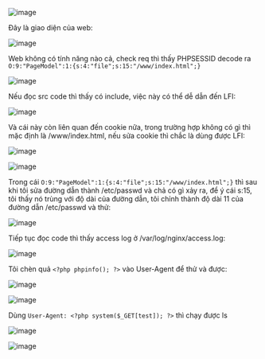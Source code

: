 ![image](https://github.com/user-attachments/assets/f63baf0a-62f5-4721-af39-246511ff872f)

Đây là giao diện của web:

![image](https://github.com/user-attachments/assets/ffc9bf94-8373-473f-8a46-07276b9adb63)

Web không có tính năng nào cả, check req thì thấy PHPSESSID decode ra `O:9:"PageModel":1:{s:4:"file";s:15:"/www/index.html";}`

![image](https://github.com/user-attachments/assets/22e68219-ffe5-4574-8f81-0ae13f270265)

Nếu đọc src code thì thấy có include, việc này có thể dễ dẫn đến LFI:

![image](https://github.com/user-attachments/assets/2b98dfe7-3545-4726-924d-2f26f6db96a7)

Và cái này còn liên quan đến cookie nữa, trong trường hợp không có gì thì mặc định là /www/index.html, nếu sửa cookie thì chắc là dùng được LFI:

![image](https://github.com/user-attachments/assets/25733330-4f22-43ee-bae0-44687f202c7a)

![image](https://github.com/user-attachments/assets/a13e4458-a4ba-417b-a39f-bebb313ef365)

Trong cái `O:9:"PageModel":1:{s:4:"file";s:15:"/www/index.html";}` thì sau khi tôi sửa đường dẫn thành /etc/passwd và chả có gì xảy ra, để ý cái s:15, tôi thấy nó trùng với độ dài của đường dẫn, tôi chỉnh thành độ dài 11 của đường dẫn /etc/passwd và thử:

![image](https://github.com/user-attachments/assets/43831fbe-ec03-4da5-85b5-3875504fea48)

Tiếp tục đọc code thì thấy access log ở /var/log/nginx/access.log:

![image](https://github.com/user-attachments/assets/063ef191-856e-4227-86ff-dc58efd2aa75)

Tôi chèn quả `<?php phpinfo(); ?>` vào User-Agent để thử và được:

![image](https://github.com/user-attachments/assets/4eb889b2-8a75-46d8-927b-32706aa20f84)

![image](https://github.com/user-attachments/assets/06eb8706-3015-4e4e-830a-1151c0e44147)

Dùng `User-Agent: <?php system($_GET[test]); ?>` thì chạy được ls

![image](https://github.com/user-attachments/assets/1d8bd0b4-928b-42bb-a272-e6c24b30caaa)

![image](https://github.com/user-attachments/assets/061fc421-3c0f-4097-b478-6ff4ea165346)











